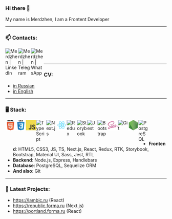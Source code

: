 ### Hi there 👋

<!--
**Merdzhen/Merdzhen** is a ✨ _special_ ✨ repository because its `README.md` (this file) appears on your GitHub profile.

Here are some ideas to get you started:

- 🔭 I’m currently working on ...
- 🌱 I’m currently learning ...
- 👯 I’m looking to collaborate on ...
- 🤔 I’m looking for help with ...
- 💬 Ask me about ...
- 📫 How to reach me: ...
- 😄 Pronouns: ...
- ⚡ Fun fact: ...
-->

My name is Merdzhen, I am a Frontent Developer

---
### 📫 Contacts:

[<img align="left" alt="Merdzhen | LinkedIn" width="40px" src="https://img.icons8.com/color/48/000000/linkedin-2--v1.png" />][linkedin]
[<img align="left" alt="Merdzhen | Telegram" width="40px" src="https://img.icons8.com/fluency/48/000000/telegram-app.png" />][telegram]
[<img align="left" alt="Merdzhen | WhatsApp" width="40px" src="https://img.icons8.com/color/48/000000/whatsapp.png" />][whatsapp]

<br/>
<br/>

---
### CV:

<!-- --- - [in English](https://drive.google.com/file/d/1wnfXsB_p_AEbvpM2vm-xgGYge_eUjqGJ/view?usp=sharing)  -->
- [in Russian](https://drive.google.com/file/d/1j4FHmT-JxyMUPz0SlFYd3HiC04v9bVIs/view?usp=sharing)
- [in English](https://drive.google.com/file/d/1_vnI5D0epjcAq0HnglMxPeKGTdDEbX-J/view?usp=sharing)

---
### 🖥 Stack:

[<img align="left" alt="HTML5" width="32px" src="https://raw.githubusercontent.com/github/explore/80688e429a7d4ef2fca1e82350fe8e3517d3494d/topics/html/html.png" />][git]
[<img align="left" alt="CSS3" width="32px" src="https://raw.githubusercontent.com/github/explore/80688e429a7d4ef2fca1e82350fe8e3517d3494d/topics/css/css.png" />][git]
[<img align="left" alt="JavaScript" width="32px" src="https://raw.githubusercontent.com/github/explore/80688e429a7d4ef2fca1e82350fe8e3517d3494d/topics/javascript/javascript.png" />][git]
[<img align="left" alt="TypeScript" width="32px" src="https://upload.wikimedia.org/wikipedia/commons/4/4c/Typescript_logo_2020.svg" />][git]
[<img align="left" alt="Next.js" width="32px" src="https://d2nir1j4sou8ez.cloudfront.net/wp-content/uploads/2021/12/nextjs-boilerplate-logo.png" />][git]
[<img align="left" alt="React" width="32px" src="https://raw.githubusercontent.com/github/explore/80688e429a7d4ef2fca1e82350fe8e3517d3494d/topics/react/react.png" />][git]
[<img align="left" alt="Redux"  width="32px" src="https://img.icons8.com/color/48/000000/redux.png"/>][git]
[<img align="left" alt="Storybook" width="32px" src="https://avatars.githubusercontent.com/u/22632046?s=200&v=4" />][git]
[<img align="left" alt="Jest" width="32px" src="https://www.google.com/url?sa=i&url=https%3A%2F%2Fwww.stickpng.com%2Fimg%2Ficons-logos-emojis%2Ftech-companies%2Fjest-logo-thumbnail&psig=AOvVaw0YhRyQ2jYvfMTWDa6yKC-F&ust=1705748017239000&source=images&cd=vfe&opi=89978449&ved=0CBMQjRxqFwoTCNiY6tuk6YMDFQAAAAAdAAAAABAD" />][git]
[<img align="left" alt="Bootstrap" width="32px" src="https://getbootstrap.com/docs/5.2/assets/brand/bootstrap-logo-shadow.png" />][git]
[<img align="left" alt="Sass" width="32px" src="https://raw.githubusercontent.com/github/explore/80688e429a7d4ef2fca1e82350fe8e3517d3494d/topics/sass/sass.png" />][git]
[<img align="left" alt="Git" width="32px" src="https://img.icons8.com/color/48/000000/git.png"/>][git]
[<img align="left" alt="Node.js" width="32px" src="https://raw.githubusercontent.com/github/explore/80688e429a7d4ef2fca1e82350fe8e3517d3494d/topics/nodejs/nodejs.png" />][git]
[<img align="left" alt="PostgreSQL" width="32px" src="https://img.icons8.com/color/50/000000/postgreesql.png"/>][git]


<br/>
<br/>
<br/>

- **Frontend**: HTML5, CSS3, JS, TS, Next.js, React, Redux, RTK, Storybook, Bootstrap, Material UI, Sass, Jest, RTL
- **Backend**: Node.js, Express, Handlebars
- **Database**: PostgreSQL, Sequelize ORM
- **And also**: Git

---
### 📁 Latest Projects:

- https://lambic.ru (React)
- https://republic.forma.ru (Next.js)
- https://portland.forma.ru (React)


[linkedin]: https://www.linkedin.com/in/Merdzhen
[whatsapp]: https://wa.me/79257165935
[telegram]: https://t.me/merdzhen_k
[git]: https://github.com/Merdzhen
